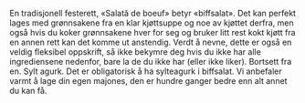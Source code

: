 En tradisjonell festerett, «Salată de boeuf» betyr «biffsalat». Det kan perfekt lages med grønnsakene fra en klar kjøttsuppe og noe av kjøttet derfra, men også hvis du koker grønnsakene hver for seg og bruker litt rest kokt kjøtt fra en annen rett kan det komme ut anstendig. Verdt å nevne, dette er også en veldig fleksibel oppskrift, så ikke bekymre deg hvis du ikke har alle ingrediensene nedenfor, bare la de du ikke har (eller ikke liker). Bortsett fra en. Sylt agurk. Det er obligatorisk å ha sylteagurk i biffsalat. Vi anbefaler varmt å lage din egen majones, den er hundre ganger bedre enn alt annet du kan få.